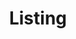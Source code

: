 ---
title: Listing
_template: detail
model: 2005 BMW R1200GS
price: 
mileage: 14,200 miles
owner:
engine: 
transmission:
drive:

---